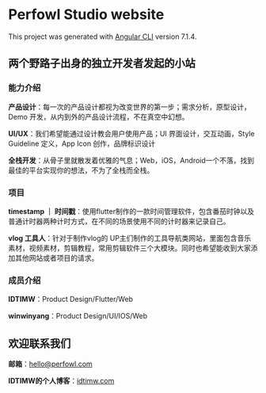 # Perfowl Studio website

This project was generated with [Angular CLI](https://github.com/angular/angular-cli) version 7.1.4.

## 两个野路子出身的独立开发者发起的小站

### 能力介绍

**产品设计**：每一次的产品设计都视为改变世界的第一步；需求分析，原型设计，Demo 开发，从内到外的产品设计流程，不在真空中幻想。

**UI/UX**：我们希望能通过设计教会用户使用产品；UI 界面设计，交互动画，Style Guideline 定义，App Icon 创作，品牌标识设计

**全栈开发**：从骨子里就散发着优雅的气息；Web，iOS，Android一个不落，找到最佳的平台实现你的想法，不为了全栈而全栈。



### 项目

**timestamp ｜ 时间戳**：使用flutter制作的一款时间管理软件，包含番茄时钟以及普通计时器两种计时方式，在不同的场景使用不同的计时器来记录自己。

**vlog 工具人**：针对于制作vlog的 UP主们制作的工具导航类网站，里面包含音乐素材，视频素材，剪辑教程，常用剪辑软件三个大模块。同时也希望能收到大家添加其他网站或者项目的请求。



### 成员介绍

**IDTIMW**：Product Design/Flutter/Web

**winwinyang**：Product Design/UI/IOS/Web



## 欢迎联系我们

**邮箱**：hello@perfowl.com

**IDTIMW的个人博客**：[idtimw.com](https://idtimw.com)

